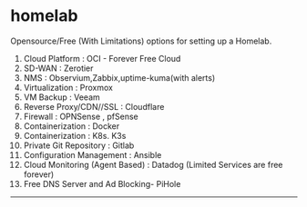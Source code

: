 # homelab


Opensource/Free (With Limitations) options for setting up a Homelab.


1. Cloud Platform :              		  OCI - Forever Free Cloud 
2. SD-WAN  :              		  Zerotier                     
3. NMS  :             		  Observium,Zabbix,uptime-kuma(with alerts)
4. Virtualization  :            		  Proxmox
5. VM Backup  :           		  Veeam
6. Reverse Proxy/CDN//SSL  :       		  Cloudflare
6. Firewall  :     		  OPNSense , pfSense
7. Containerization  :    		  Docker
8. Containerization  :   		  K8s. K3s
9. Private Git Repository  :  		  Gitlab
10. Configuration Management  : 		  Ansible
11. Cloud Monitoring (Agent Based)  : 	Datadog (Limited Services are free forever)
12. Free DNS Server and Ad Blocking- PiHole


---------------------------------------------------------------------------------------------------------
